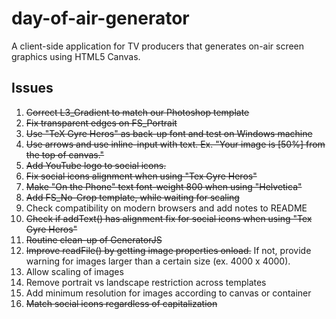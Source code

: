 # day-of-air-generator
A client-side application for TV producers that generates on-air screen graphics using HTML5 Canvas.

## Issues
1. ~~Correct L3_Gradient to match our Photoshop template~~
2. ~~Fix transparent edges on FS_Portrait~~
3. ~~Use "TeX Gyre Heros" as back-up font and test on Windows machine~~
4. ~~Use arrows and use inline-input with text. Ex. "Your image is [50%] from the top of canvas."~~
5. ~~Add YouTube logo to social icons.~~
6. ~~Fix social icons alignment when using "Tex Gyre Heros"~~
7. ~~Make "On the Phone" text font-weight 800 when using "Helvetica"~~
8. ~~Add FS_No-Crop template, while waiting for scaling~~
9. Check compatibility on modern browsers and add notes to README
10. ~~Check if addText() has alignment fix for social icons when using "Tex Gyre Heros"~~
11. ~~Routine clean-up of GeneratorJS~~
12. ~~Improve readFile() by getting image properties onload.~~ If not, provide warning for images larger than a certain size (ex. 4000 x 4000).
13. Allow scaling of images
14. Remove portrait vs landscape restriction across templates
15. Add minimum resolution for images according to canvas or container
16. ~~Match social icons regardless of capitalization~~
